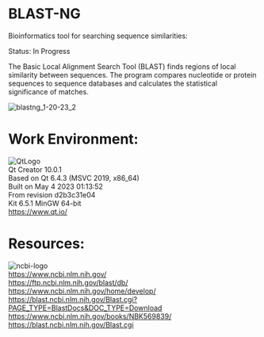 # BLAST-NG    
Bioinformatics tool for searching sequence similarities:  

Status: In Progress  

The Basic Local Alignment Search Tool (BLAST) finds regions of local similarity between sequences. The program compares nucleotide or protein sequences to sequence databases and calculates the statistical significance of matches.    

![blastng_1-20-23_2](https://user-images.githubusercontent.com/22214754/213847029-6713d043-7748-4db7-803e-bf149e24ea45.gif)        

# **Work Environment:**       
![QtLogo](https://user-images.githubusercontent.com/22214754/179895211-d52559ab-35df-4fcc-bf69-7377739330d4.png)    
Qt Creator 10.0.1    
Based on Qt 6.4.3 (MSVC 2019, x86_64)    
Built on May 4 2023 01:13:52    
From revision d2b3c31e04     
Kit 6.5.1 MinGW 64-bit    
https://www.qt.io/    
    
# **Resources:**  
![ncbi-logo](https://user-images.githubusercontent.com/22214754/204448800-2b846e5b-2c68-4c4e-8687-43aac8ac752e.png)      
https://www.ncbi.nlm.nih.gov/  
https://ftp.ncbi.nlm.nih.gov/blast/db/  
https://www.ncbi.nlm.nih.gov/home/develop/  
https://blast.ncbi.nlm.nih.gov/Blast.cgi?PAGE_TYPE=BlastDocs&DOC_TYPE=Download  
https://www.ncbi.nlm.nih.gov/books/NBK569839/  
https://blast.ncbi.nlm.nih.gov/Blast.cgi
